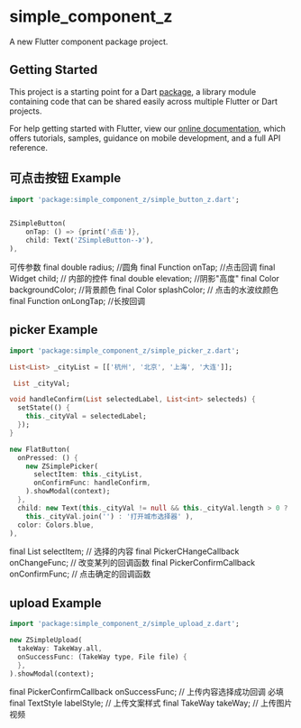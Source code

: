 # simple_component_z

A new Flutter component package project.

## Getting Started

This project is a starting point for a Dart
[package](https://flutter.dev/developing-packages/),
a library module containing code that can be shared easily across
multiple Flutter or Dart projects.

For help getting started with Flutter, view our 
[online documentation](https://flutter.dev/docs), which offers tutorials, 
samples, guidance on mobile development, and a full API reference.


## 可点击按钮 Example

```dart
import 'package:simple_component_z/simple_button_z.dart';
```

```dart

ZSimpleButton(
    onTap: () => {print('点击')},
    child: Text('ZSimpleButton--》'),
),
```

可传参数
final double radius; //圆角
final Function onTap; //点击回调
final Widget child; // 内部的控件
final double elevation; //阴影"高度"
final Color backgroundColor; //背景颜色
final Color splashColor; // 点击的水波纹颜色
final Function onLongTap;  //长按回调


## picker Example
```dart
import 'package:simple_component_z/simple_picker_z.dart';
```

```dart
List<List> _cityList = [['杭州', '北京', '上海', '大连']];

 List _cityVal;

void handleConfirm(List selectedLabel, List<int> selecteds) {
  setState(() {
    this._cityVal = selectedLabel;
  });
}

new FlatButton(
  onPressed: () {
    new ZSimplePicker(
      selectItem: this._cityList,
      onConfirmFunc: handleConfirm,
    ).showModal(context);
  },
  child: new Text(this._cityVal != null && this._cityVal.length > 0 ?
    this._cityVal.join('') : '打开城市选择器' ),
  color: Colors.blue,
),
```

final List<List> selectItem; // 选择的内容
final PickerCHangeCallback onChangeFunc; // 改变某列的回调函数
final PickerConfirmCallback onConfirmFunc; // 点击确定的回调函数

## upload Example
```dart
import 'package:simple_component_z/simple_upload_z.dart';

new ZSimpleUpload(
  takeWay: TakeWay.all,
  onSuccessFunc: (TakeWay type, File file) {
  },
).showModal(context);
```

final PickerConfirmCallback onSuccessFunc; // 上传内容选择成功回调 必填
final TextStyle labelStyle; // 上传文案样式
final TakeWay takeWay; // 上传图片 视频
